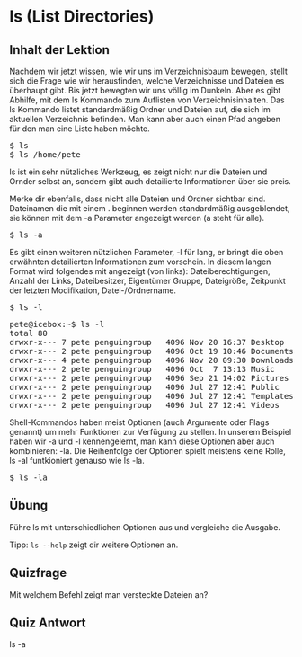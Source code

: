 # ls (List Directories)

## Inhalt der Lektion

Nachdem wir jetzt wissen, wie wir uns im Verzeichnisbaum bewegen, stellt sich die Frage wie wir herausfinden, welche Verzeichnisse und Dateien es überhaupt gibt. Bis jetzt bewegten wir uns völlig im Dunkeln. Aber es gibt Abhilfe, mit dem ls Kommando zum Auflisten von Verzeichnisinhalten. Das ls Kommando listet standardmäßig Ordner und Dateien auf, die sich im aktuellen Verzeichnis befinden. Man kann aber auch einen Pfad angeben für den man eine Liste haben möchte.

<pre>$ ls
$ ls /home/pete</pre>

ls ist ein sehr nützliches Werkzeug, es zeigt nicht nur die Dateien und Ornder selbst an, sondern gibt auch detailierte Informationen über sie preis.

Merke dir ebenfalls, dass nicht alle Dateien und Ordner sichtbar sind. Dateinamen die mit einem . beginnen werden standardmäßig ausgeblendet, sie können mit dem -a Parameter angezeigt werden (a steht für alle).

<pre>$ ls -a</pre>

Es gibt einen weiteren nützlichen Parameter, -l für lang, er bringt die oben erwähnten detailierten Informationen zum vorschein. In diesem langen Format wird folgendes mit angezeigt (von links): Dateiberechtigungen, Anzahl der Links, Dateibesitzer, Eigentümer Gruppe, Dateigröße, Zeitpunkt der letzten Modifikation, Datei-/Ordnername.

<pre>$ ls -l</pre>

<pre>pete@icebox:~$ ls -l
total 80
drwxr-x--- 7 pete penguingroup   4096 Nov 20 16:37 Desktop
drwxr-x--- 2 pete penguingroup   4096 Oct 19 10:46 Documents
drwxr-x--- 4 pete penguingroup   4096 Nov 20 09:30 Downloads
drwxr-x--- 2 pete penguingroup   4096 Oct  7 13:13 Music
drwxr-x--- 2 pete penguingroup   4096 Sep 21 14:02 Pictures
drwxr-x--- 2 pete penguingroup   4096 Jul 27 12:41 Public
drwxr-x--- 2 pete penguingroup   4096 Jul 27 12:41 Templates
drwxr-x--- 2 pete penguingroup   4096 Jul 27 12:41 Videos</pre>

Shell-Kommandos haben meist Optionen (auch Argumente oder Flags genannt) um mehr Funktionen zur Verfügung zu stellen. In unserem Beispiel haben wir -a und -l kennengelernt, man kann diese Optionen aber auch kombinieren: -la. Die Reihenfolge der Optionen spielt meistens keine Rolle, ls -al funtkioniert genauso wie ls -la.

<pre>$ ls -la</pre>

## Übung

Führe ls mit unterschiedlichen Optionen aus und vergleiche die Ausgabe.

Tipp: `ls --help` zeigt dir weitere Optionen an.

## Quizfrage

Mit welchem Befehl zeigt man versteckte Dateien an?

## Quiz Antwort

ls -a
